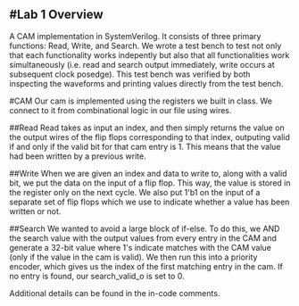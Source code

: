 #Lab 1 Overview
---
A CAM implementation in SystemVerilog. It consists of three primary functions: Read, Write, and Search. We wrote a test bench to test not only that each functionality works indepently but also that all functionalities work simultaneously (i.e. read and search output immediately, write occurs at subsequent clock posedge).  This test bench was verified by both inspecting the waveforms and printing values directly from the test bench.

#CAM
Our cam is implemented using the registers we built in class. We connect to it from combinational logic in our file using wires. 

##Read
Read takes as input an index, and then simply returns the value on the output wires of the flip flops corresponding to that index, outputing valid if and only if the valid bit for that cam entry is 1. This means that the value had been written by a previous write. 

##Write
When we are given an index and data to write to, along with a valid bit, we put the data on the input of a flip flop. This way, the value is stored in the register only on the next cycle. We also put 1'b1 on the input of a separate set of flip flops which we use to indicate whether a value has been written or not. 


##Search
We wanted to avoid a large block of if-else. To do this, we AND the search value with the output values from every entry in the CAM and generate a 32-bit value where 1's indicate matches with the CAM value (only if the value in the cam is valid). We then run this into a priority encoder, which gives us the index of the first matching entry in the cam. If no entry is found, our search_valid_o is set to 0. 


Additional details can be found in the in-code comments.


